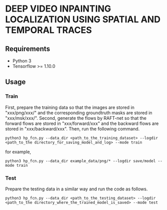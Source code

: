 # DEEP VIDEO INPAINTING LOCALIZATION USING SPATIAL AND TEMPORAL TRACES



## Requirements
- Python 3
- Tensorflow >= 1.10.0


## Usage
### Train
First, prepare the training data so that the images are stored in "xxx/png/xxx/" and the corresponding groundtruth masks are stored in "xxx/msk/xxx/".
Second, generate the flows by RAFT-net so that the forward flows are stored in "xxx/forward/xxx" and the backward flows are stored in "xxx/backward/xxx". 
Then, run the following command.
```
python3 hp_fcn.py --data_dir <path_to_the_training_dataset> --logdir <path_to_the directory_for_saving_model_and_log> --mode train
```
for example,
```
python3 hp_fcn.py --data_dir example_data/png/* --logdir save/model --mode train
```

### Test
Prepare the testing data in a similar way and run the code as follows.
```
python3 hp_fcn.py --data_dir <path_to_the_testing_dataset> --logdir <path_to_the directory_where_the_trained_model_is_saved> --mode test
```

 

